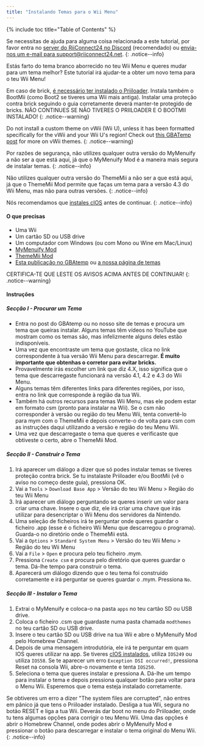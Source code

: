 ```yaml
---
title: "Instalando Temas para o Wii Menu"
---
```


{% include toc title="Table of Contents" %}

Se necessitas de ajuda para alguma coisa relacionada a este tutorial, por favor entra no [server do RiiConnect24 no Discord](https://discord.gg/b4Y7jfD) (recomendado) ou [envia-nos um e-mail para support@riiconnect24.net](mailto:support@riiconnect24.net).
{: .notice--info}

Estás farto do tema branco aborrecido no teu Wii Menu e queres mudar para um tema melhor? Este tutorial irá ajudar-te a obter um novo tema para o teu Wii Menu!

Em caso de brick, [é necessário ter instalado o Priiloader](priiloader). Instala também o BootMii (como Boot2 se tiveres uma Wii mais antiga). Instalar uma proteção contra brick seguindo o guia corretamente deverá manter-te protegido de bricks. NÃO CONTINUES SE NÃO TIVERES O PRIILOADER E O BOOTMII INSTALADO!
{: .notice--warning}

Do not install a custom theme on vWii (Wii U), unless it has been formatted specifically for the vWii and your Wii U's region! Check out [this GBATemp post](https://gbatemp.net/threads/tutorial-installing-custom-themes-in-vwii.476012/) for more on vWii themes.
{: .notice--warning}

Por razões de segurança, não utilizes qualquer outra versão do MyMenuify a não ser a que está aqui, já que o MyMenuify Mod é a maneira mais segura de instalar temas.
{: .notice--info}

Não utilizes qualquer outra versão do ThemeMii a não ser a que está aqui, já que o ThemeMii Mod permite que faças um tema para a versão 4.3 do Wii Menu, mas não para outras versões.
{: .notice--info}

Nós recomendamos que [instales cIOS](cios) antes de continuar.
{: .notice--info}

#### O que precisas

* Uma Wii
* Um cartão SD ou USB drive
* Um computador com Windows (ou com Mono ou Wine em Mac/Linux)
* [MyMenuify Mod](/assets/files/MyMenuifyModv1.5.zip)
* [ThemeMii Mod](/assets/files/New_Thememii_MOD.rar)
* [Esta publicação no GBAtemp](https://gbatemp.net/threads/wii-theme-team-creations.260327/) ou [a nossa página de temas](https://rc24.xyz/goodies/themes/)

CERTIFICA-TE QUE LESTE OS AVISOS ACIMA ANTES DE CONTINUAR!
{: .notice--warning}

#### Instruções

##### Secção I - Procurar um Tema

* Entra no post do GBAtemp ou no nosso site de temas e procura um tema que queiras instalar. Alguns temas têm vídeos no YouTube que mostram como os temas são, mas infelizmente alguns deles estão indisponíveis.
* Uma vez que encontraste um tema que gostaste, clica no link correspondente à tua versão Wii Menu para descarregar. **É muito importante que obtenhas o corretor para evitar bricks.**
* Provavelmente irás escolher um link que diz 4.X, isso significa que o tema que descarregaste funcionará na versão 4.1, 4.2 e 4.3 do Wii Menu.
* Alguns temas têm diferentes links para diferentes regiões, por isso, entra no link que corresponde à região da tua Wii.
* Também há outros recursos para temas Wii Menu, mas ele podem estar em formato csm (pronto para instalar na Wii). Se o csm não corresponder à versão ou região do teu Menu Wii, tenta convertê-lo para mym com o ThemeMii e depois converte-o de volta para csm com as instruções daqui utilizando a versão e região do teu Menu Wii.
* Uma vez que descarregaste o tema que queres e verificaste que obtiveste o certo, abre o ThemeMii Mod.

##### Secção II - Construir o Tema

1. Irá aparecer um diálogo a dizer que só podes instalar temas se tiveres proteção contra brick. Se tu instalaste Priiloader e/ou BootMii (vê o aviso no começo deste guia), pressiona OK.
2. Vai a `Tools` > `Download Base App` > Versão do teu Wii Menu > Região do teu Wii Menu
3. Irá aparecer um diálogo perguntando se queres inserir um valor para criar uma chave. Insere o que diz, ele irá criar uma chave que irás utilizar para desencriptar o Wii Menu dos servidores da Nintendo.
4. Uma seleção de ficheiros irá te perguntar onde queres guardar o ficheiro .app (esse é o ficheiro Wii Menu que descarregou o programa). Guarda-o no diretório onde o ThemeMii está.
5. Vai a `Options` > `Standard System Menu` > Versão do teu Wii Menu > Região do teu Wii Menu
6. Vai a `File` > `Open` e procura pelo teu ficheiro .mym.
7. Pressiona `Create csm` e procura pelo diretório que queres guardar o tema. Dá-lhe tempo para construir o tema.
8. Aparecerá um diálogo dizendo que o teu tema foi construído corretamente e irá perguntar se queres guardar o .mym. Pressiona `No`.

##### Secção III - Instalar o Tema

1. Extrai o MyMenuify e coloca-o na pasta `apps` no teu cartão SD ou USB drive.
2. Coloca o ficheiro .csm que guardaste numa pasta chamada `modthemes` no teu cartão SD ou USB drive.
3. Insere o teu cartão SD ou USB drive na tua Wii e abre o MyMenuify Mod pelo Homebrew Channel.
4. Depois de uma mensagem introdutória, ele irá te perguntar em quam IOS queres utilizar na app. Se tiveres [cIOS instalados](cios), utiliza `IOS249` ou utiliza `IOS58`. Se te aparecer um erro `Exception DSI occurred!`, pressiona Reset na consola Wii, abre-o novamente e tenta `IOS250`.
5. Seleciona o tema que queres instalar e pressiona A. Dá-lhe um tempo para instalar o tema e depois pressiona qualquer botão para voltar para o Menu Wii. Esperemos que o tema esteja instalado corretamente.

Se obtiveres um erro a dizer "The system files are corrupted", não entres em pânico já que tens o Priiloader instalado. Desliga a tua Wii, segura no botão RESET e liga a tua Wii. Deverás dar boot no menu do Priiloader, onde tu tens algumas opções para corrigir o teu Menu Wii. Uma das opções é abrir o Homebrew Channel, onde podes abrir o MyMenuify Mod e pressionar o botão para descarregar e instalar o tema original do Menu Wii.
{: .notice--info}
